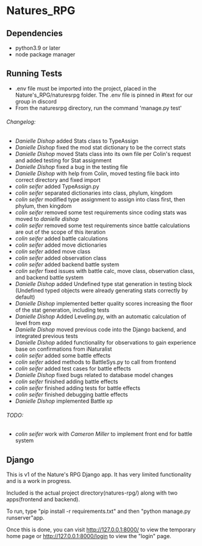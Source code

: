 # Natures_RPG

## Dependencies
- python3.9 or later
- node package manager

## Running Tests
- .env file must be imported into the project, placed in the Nature's_RPG/naturesrpg folder. The .env file is pinned in #text for our group in discord
- From the naturesrpg directory, run the command 'manage.py test'

###### Changelog:
- *Danielle Dishop* added Stats class to TypeAssign
- *Danielle Dishop* fixed the mod stat dictionary to be the correct stats
- *Danielle Dishop* moved Stats class into its own file per Colin's request and added testing for Stat assignment
- *Danielle Dishop* fixed a bug in the testing file
- *Danielle Dishop* with help from Colin, moved testing file back into correct directory and fixed import
- *colin seifer* added TypeAssign.py
- *colin seifer* separated dictionaries into class, phylum, kingdom
- *colin seifer* modified type assignment to assign into class first, then phylum, then kingdom
- *colin seifer* removed some test requirements since coding stats was moved to *danielle dishop*
- *colin seifer* removed some test requirements since battle calculations are out of the scope of this iteration
- *colin seifer* added battle calculations
- *colin seifer* added move dictionaries
- *colin seifer* added move class
- *colin seifer* added observation class
- *colin seifer* added backend battle system
- *colin seifer* fixed issues with battle calc, move class, observation class, and backend battle system
- *Danielle Dishop* added Undefined type stat generation in testing block (Undefined typed objects were already generating stats correctly by default)
- *Danielle Dishop* implemented better quality scores increasing the floor of the stat generation, including tests
- *Danielle Dishop* Added Leveling.py, with an automatic calculation of level from exp
- *Danielle Dishop* moved previous code into the Django backend, and integrated previous tests
- *Danielle Dishop* added functionality for observations to gain experience base on confirmations from iNaturalist
- *colin seifer* added some battle effects
- *colin seifer* added methods to BattleSys.py to call from frontend
- *colin seifer* added test cases for battle effects
- *Danielle Dishop* fixed bugs related to database model changes
- *colin seifer* finished adding battle effects
- *colin seifer* finished adding tests for battle effects
- *colin seifer* finished debugging battle effects
- *Danielle Dishop* implemented Battle xp

###### TODO:
- *colin seifer* work with *Cameron Miller* to implement front end for battle system


## Django

This is v1 of the Nature's RPG Django app. It has very limited functionality and is a work in progress.

Included is the actual project directory(natures-rpg/) along with two apps(frontend and backend).

To run, type "pip install -r requirements.txt" and then "python manage.py runserver"app.

Once this is done, you can visit http://127.0.0.1:8000/ to view the temporary home page or
http://127.0.0.1:8000/login to view the "login" page.
